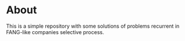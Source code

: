 # About

This is a simple repository with some solutions of problems recurrent in FANG-like companies selective process.